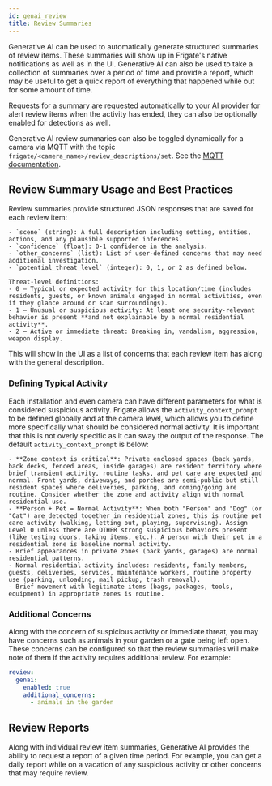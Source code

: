 ```yaml
---
id: genai_review
title: Review Summaries
---
```


Generative AI can be used to automatically generate structured summaries of review items. These summaries will show up in Frigate's native notifications as well as in the UI. Generative AI can also be used to take a collection of summaries over a period of time and provide a report, which may be useful to get a quick report of everything that happened while out for some amount of time.

Requests for a summary are requested automatically to your AI provider for alert review items when the activity has ended, they can also be optionally enabled for detections as well.

Generative AI review summaries can also be toggled dynamically for a camera via MQTT with the topic `frigate/<camera_name>/review_descriptions/set`. See the [MQTT documentation](/integrations/mqtt/#frigatecamera_namereviewdescriptionsset).

## Review Summary Usage and Best Practices

Review summaries provide structured JSON responses that are saved for each review item:

```
- `scene` (string): A full description including setting, entities, actions, and any plausible supported inferences.
- `confidence` (float): 0-1 confidence in the analysis.
- `other_concerns` (list): List of user-defined concerns that may need additional investigation.
- `potential_threat_level` (integer): 0, 1, or 2 as defined below.

Threat-level definitions:
- 0 — Typical or expected activity for this location/time (includes residents, guests, or known animals engaged in normal activities, even if they glance around or scan surroundings).
- 1 — Unusual or suspicious activity: At least one security-relevant behavior is present **and not explainable by a normal residential activity**.
- 2 — Active or immediate threat: Breaking in, vandalism, aggression, weapon display.
```

This will show in the UI as a list of concerns that each review item has along with the general description.

### Defining Typical Activity

Each installation and even camera can have different parameters for what is considered suspicious activity. Frigate allows the `activity_context_prompt` to be defined globally and at the camera level, which allows you to define more specifically what should be considered normal activity. It is important that this is not overly specific as it can sway the output of the response. The default `activity_context_prompt` is below:

```
- **Zone context is critical**: Private enclosed spaces (back yards, back decks, fenced areas, inside garages) are resident territory where brief transient activity, routine tasks, and pet care are expected and normal. Front yards, driveways, and porches are semi-public but still resident spaces where deliveries, parking, and coming/going are routine. Consider whether the zone and activity align with normal residential use.
- **Person + Pet = Normal Activity**: When both "Person" and "Dog" (or "Cat") are detected together in residential zones, this is routine pet care activity (walking, letting out, playing, supervising). Assign Level 0 unless there are OTHER strong suspicious behaviors present (like testing doors, taking items, etc.). A person with their pet in a residential zone is baseline normal activity.
- Brief appearances in private zones (back yards, garages) are normal residential patterns.
- Normal residential activity includes: residents, family members, guests, deliveries, services, maintenance workers, routine property use (parking, unloading, mail pickup, trash removal).
- Brief movement with legitimate items (bags, packages, tools, equipment) in appropriate zones is routine.
```

### Additional Concerns

Along with the concern of suspicious activity or immediate threat, you may have concerns such as animals in your garden or a gate being left open. These concerns can be configured so that the review summaries will make note of them if the activity requires additional review. For example:

```yaml
review:
  genai:
    enabled: true
    additional_concerns:
      - animals in the garden
```

## Review Reports

Along with individual review item summaries, Generative AI provides the ability to request a report of a given time period. For example, you can get a daily report while on a vacation of any suspicious activity or other concerns that may require review.